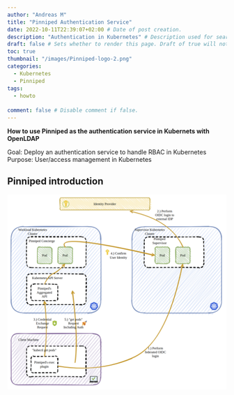 ```yaml
---
author: "Andreas M"
title: "Pinniped Authentication Service"
date: 2022-10-11T22:39:07+02:00 # Date of post creation.
description: "Authentication in Kubernetes" # Description used for search engine.
draft: false # Sets whether to render this page. Draft of true will not be rendered.
toc: true
thumbnail: "/images/Pinniped-logo-2.png"
categories:
  - Kubernetes
  - Pinniped
tags:
  - howto

comment: false # Disable comment if false.
---
```


**How to use Pinniped as the authentication service in Kubernets with OpenLDAP**

Goal: Deploy an authentication service to handle RBAC in Kubernetes
Purpose: User/access management in Kubernetes 

## Pinniped introduction 

 

![](images/image-20221011224510258.png)


